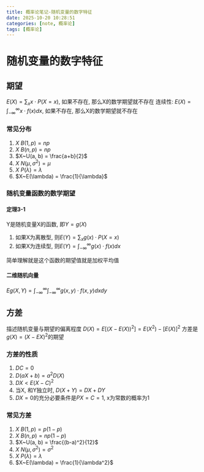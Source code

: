 ```yaml
---
title: 概率论笔记-随机变量的数字特征
date: 2025-10-20 10:28:51
categories: [note, 概率论]
tags: [概率论]
---
```


# 随机变量的数字特征
## 期望
$E(X) = \sum_{x} x \cdot P(X=x)$, 如果不存在, 那么X的数学期望就不存在
连续性: $E(X) = \int_{-\infty}^{\infty} x \cdot f(x) dx$, 如果不存在, 那么X的数学期望就不存在

### 常见分布
1. $X~B(1, p) = np$
2. $X~B(n, p) = np$
3. $X~U(a, b) = \frac{a+b}{2}$
4. $X~N(\mu, \sigma^2) = \mu$
5. $X~P(\lambda) = \lambda$
6. $X~E(\lambda) = \frac{1}{\lambda}$

### 随机变量函数的数学期望
#### 定理3-1
Y是随机变量X的函数, 即$Y = g(X)$
1. 如果X为离散型, 则$E(Y) = \sum_{x} g(x) \cdot P(X=x)$
2. 如果X为连续型, 则$E(Y) = \int_{-\infty}^{\infty} g(x) \cdot f(x) dx$

简单理解就是这个函数的期望值就是加权平均值
#### 二维随机向量
$Eg(X, Y) = \int_{-\infty}^{\infty} \int_{-\infty}^{\infty} g(x, y) \cdot f(x, y) dx dy$

## 方差
描述随机变量与期望的偏离程度
$D(X) = E[(X - E(X))^2] = E(X^2) - [E(X)]^2$
方差是$g(X) = (X - EX)^2$的期望

### 方差的性质
1. $DC = 0$
2. $D(aX + b) = a^2D(X)$
3. $DX < E(X - C)^2$
4. 当X, 和Y独立时, $D(X + Y) = DX + DY$
5. $DX = 0$的充分必要条件是$P{X = C} = 1$, x为常数的概率为1

### 常见方差
1. $X~B(1, p) = p(1-p)$
2. $X~B(n, p) = np(1-p)$
3. $X~U(a, b) = \frac{(b-a)^2}{12}$
4. $X~N(\mu, \sigma^2) = \sigma^2$
5. $X~P(\lambda) = \lambda$
6. $X~E(\lambda) = \frac{1}{\lambda^2}$
